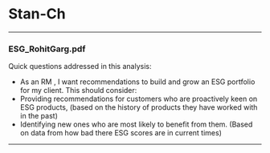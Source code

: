 # Stan-Ch
---
### ESG_RohitGarg.pdf
Quick questions addressed in this analysis: 
* As an RM , I want recommendations to build and grow an ESG portfolio for my client. This should consider:
* Providing recommendations for customers who are proactively keen on ESG products, (based on the history of products they have worked with in the past)
* Identifying new ones who are most likely to benefit from them. (Based on data from how bad there ESG scores are in current times)
---
